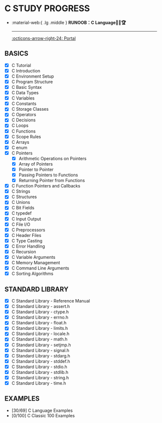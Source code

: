 # C STUDY PROGRESS

<div class="grid cards" markdown>

-   :material-web:{ .lg .middle } __RUNOOB：C Language🎯✅🏆__

    ---

    [:octicons-arrow-right-24: <a href="https://www.runoob.com/cprogramming/c-tutorial.html" target="_blank"> Portal </a>](#)

</div>

## BASICS
- [x] C Tutorial
- [x] C Introduction
- [x] C Environment Setup
- [x] C Program Structure
- [x] C Basic Syntax
- [x] C Data Types
- [x] C Variables
- [x] C Constants
- [x] C Storage Classes
- [x] C Operators
- [x] C Decisions
- [x] C Loops
- [x] C Functions
- [x] C Scope Rules
- [x] C Arrays
- [x] C enum
- [x] C Pointers
  - [x] Arithmetic Operations on Pointers
  - [x] Array of Pointers
  - [x] Pointer to Pointer
  - [x] Passing Pointers to Functions
  - [x] Returning Pointer from Functions
- [x] C Function Pointers and Callbacks
- [x] C Strings
- [x] C Structures
- [x] C Unions
- [x] C Bit Fields
- [x] C typedef
- [x] C Input Output
- [x] C File I/O
- [x] C Preprocessors
- [x] C Header Files
- [x] C Type Casting
- [x] C Error Handling
- [x] C Recursion
- [x] C Variable Arguments
- [x] C Memory Management
- [x] C Command Line Arguments
- [x] C Sorting Algorithms

## STANDARD LIBRARY
- [x] C Standard Library - Reference Manual
- [x] C Standard Library - assert.h
- [x] C Standard Library - ctype.h
- [x] C Standard Library - errno.h
- [x] C Standard Library - float.h
- [x] C Standard Library - limits.h
- [x] C Standard Library - locale.h
- [x] C Standard Library - math.h
- [x] C Standard Library - setjmp.h
- [x] C Standard Library - signal.h
- [x] C Standard Library - stdarg.h
- [x] C Standard Library - stddef.h
- [x] C Standard Library - stdio.h
- [x] C Standard Library - stdlib.h
- [x] C Standard Library - string.h
- [x] C Standard Library - time.h

## EXAMPLES
- [30/69] C Language Examples
- [0/100] C Classic 100 Examples